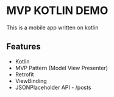 # MVP KOTLIN DEMO

This is a mobile app written on kotlin

## Features

- Kotlin
- MVP Pattern (Model View Presenter)
- Retrofit
- ViewBinding
- JSONPlaceholder API - /posts

